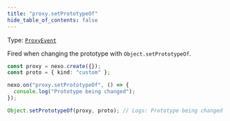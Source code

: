 ```yaml
---
title: "proxy.setPrototypeOf"
hide_table_of_contents: false
---
```


Type: [`ProxyEvent`](../../api/classes/ProxyEvent)

Fired when changing the prototype with `Object.setPrototypeOf`.

```typescript
const proxy = nexo.create({});
const proto = { kind: "custom" };

nexo.on("proxy.setPrototypeOf", () => {
  console.log("Prototype being changed");
});

Object.setPrototypeOf(proxy, proto); // Logs: Prototype being changed
```
